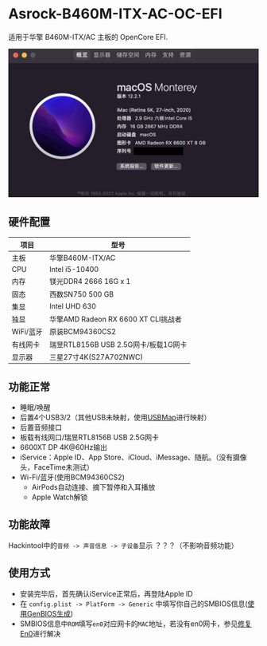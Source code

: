 # Asrock-B460M-ITX-AC-OC-EFI
适用于华擎 B460M-ITX/AC 主板的 OpenCore EFI.

![](https://github.com/Makiny/Asrock-B460M-ITX-AC-OC-EFI/blob/master/images/system%20info.png)
## 硬件配置
| 项目 | 型号 |
| --- | --- |
| 主板 | 华擎B460M-ITX/AC | 
| CPU | Intel i5-10400 |
| 内存 | 镁光DDR4 2666 16G x 1 | 
| 固态 | 西数SN750 500 GB | 
| 集显 | Intel UHD 630 | 
| 独显 | 华擎AMD Radeon RX 6600 XT CLI挑战者| 
| WiFi/蓝牙| 原装BCM94360CS2 | 
| 有线网卡 | 瑞昱RTL8156B USB 2.5G网卡/板载1G网卡 |
| 显示器 | 三星27寸4K(S27A702NWC) |

## 功能正常
- 睡眠/唤醒
- 后置4个USB3/2（其他USB未映射，使用[USBMap](https://github.com/corpnewt/USBMap)进行映射）
- 后置音频接口
- 板载有线网口/瑞昱RTL8156B USB 2.5G网卡
- 6600XT DP 4K@60Hz输出
- iService：Apple ID、App Store、iCloud、iMessage、随航。（没有摄像头，FaceTime未测试）
- Wi-Fi/蓝牙(使用BCM94360CS2)
    - AirPods自动连接、摘下暂停和入耳播放
    - Apple Watch解锁

## 功能故障
Hackintool中的`音频 -> 声音信息 -> 子设备`显示 ？？？（不影响音频功能）

## 使用方式
- 安装完毕后，首先确认iService正常后，再登陆Apple ID
- 在 `config.plist -> PlatForm -> Generic` 中填写你自己的SMBIOS信息([使用GenBIOS生成](https://github.com/corpnewt/GenSMBIOS))
- SMBIOS信息中`ROM`填写`en0`对应网卡的`MAC`地址，若没有en0网卡，参见[修复En0](https://dortania.github.io/OpenCore-Post-Install/universal/iservices.html#fixing-en0)进行解决
